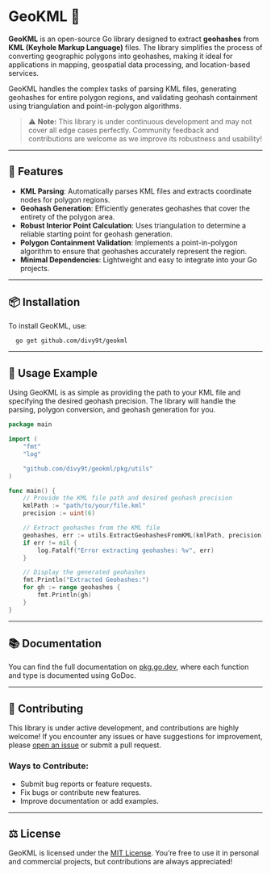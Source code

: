 # GeoKML 🚀

**GeoKML** is an open-source Go library designed to extract **geohashes** from **KML (Keyhole Markup Language)** files. The library simplifies the process of converting geographic polygons into geohashes, making it ideal for applications in mapping, geospatial data processing, and location-based services.

GeoKML handles the complex tasks of parsing KML files, generating geohashes for entire polygon regions, and validating geohash containment using triangulation and point-in-polygon algorithms.

> ⚠ **Note:** This library is under continuous development and may not cover all edge cases perfectly. Community feedback and contributions are welcome as we improve its robustness and usability!

---

## 🌟 Features

- **KML Parsing**: Automatically parses KML files and extracts coordinate nodes for polygon regions.
- **Geohash Generation**: Efficiently generates geohashes that cover the entirety of the polygon area.
- **Robust Interior Point Calculation**: Uses triangulation to determine a reliable starting point for geohash generation.
- **Polygon Containment Validation**: Implements a point-in-polygon algorithm to ensure that geohashes accurately represent the region.
- **Minimal Dependencies**: Lightweight and easy to integrate into your Go projects.

---

## 📦 Installation

To install GeoKML, use:

```bash 
  go get github.com/divy9t/geokml
```

---

## 🚀 Usage Example

Using GeoKML is as simple as providing the path to your KML file and specifying the desired geohash precision. The library will handle the parsing, polygon conversion, and geohash generation for you.

```go
package main

import (
    "fmt"
    "log"

    "github.com/divy9t/geokml/pkg/utils"
)

func main() {
    // Provide the KML file path and desired geohash precision
    kmlPath := "path/to/your/file.kml"
    precision := uint(6)

    // Extract geohashes from the KML file
    geohashes, err := utils.ExtractGeohashesFromKML(kmlPath, precision)
    if err != nil {
        log.Fatalf("Error extracting geohashes: %v", err)
    }

    // Display the generated geohashes
    fmt.Println("Extracted Geohashes:")
    for gh := range geohashes {
        fmt.Println(gh)
    }
}
```

---

## 📚 Documentation

You can find the full documentation on [pkg.go.dev](https://pkg.go.dev/github.com/divy9t/geokml), where each function and type is documented using GoDoc.

---

## 🤝 Contributing

This library is under active development, and contributions are highly welcome! If you encounter any issues or have suggestions for improvement, please [open an issue](https://github.com/divy9t/geokml/issues) or submit a pull request.

### Ways to Contribute:
- Submit bug reports or feature requests.
- Fix bugs or contribute new features.
- Improve documentation or add examples.

---

## ⚖️ License

GeoKML is licensed under the [MIT License](./LICENSE). You’re free to use it in personal and commercial projects, but contributions are always appreciated!
